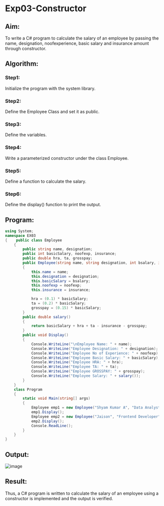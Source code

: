 # Exp03-Constructor
## Aim: 
To write a C# program to calculate the salary of an employee by passing the name, designation, noofexperience, basic salary and insurance amount through constructor.

## Algorithm:
### Step1: 
Initialize the program with the system library.
### Step2:
Define the Employee Class and set it as public.
### Step3:
Define the variables.
### Step4:
Write a parameterized constructor under the class Employee.
### Step5:
Define a function to calculate the salary.
### Step6:
Define the display() function to print the output.

## Program:
```C#
using System;
namespace EX03
{    public class Employee
    {
        public string name, designation;
        public int basicSalary, noofexp, insurance;
        public double hra, ta, grosspay;
        public Employee(string name, string designation, int bsalary, int noofexp, int insurance)
        {
            this.name = name;
            this.designation = designation;
            this.basicSalary = bsalary;
            this.noofexp = noofexp;
            this.insurance = insurance;

            hra = (0.1) * basicSalary;
            ta = (0.2) * basicSalary;
            grosspay = (0.15) * basicSalary;
        }
        public double salary()
        {
            return basicSalary + hra + ta - insurance - grosspay;
        }
        public void Display()
        {
            Console.WriteLine("\nEmployee Name: " + name);
            Console.WriteLine("Employee Designation: " + designation);
            Console.WriteLine("Employee No of Experience: " + noofexp);
            Console.WriteLine("Employee Basic Salary: " + basicSalary);
            Console.WriteLine("Employee HRA: " + hra);
            Console.WriteLine("Employee TA: " + ta);
            Console.WriteLine("Employee GROSSPAY: " + grosspay);
            Console.WriteLine("Employee Salary: " + salary());
        }
    }
    class Program
    {
        static void Main(string[] args)
        {
            Employee emp1 = new Employee("Shyam Kumar A", "Data Analyst", 80000, 5, 6000);
            emp1.Display();
            Employee emp2 = new Employee("Jaison", "Frontend Developer", 75000, 6, 5000);
            emp2.Display();
            Console.ReadLine();
        }
    }
}

```

## Output:
![image](https://github.com/ShyamKumar-AI-DS/Exp03-Constructor/assets/93427182/9dc356a3-244d-43ba-bff5-71df2261050d)

## Result:
Thus, a C# program is written to calculate the salary of an employee using a constructor is implemented and the output is verified.
